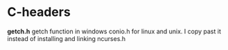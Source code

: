 # C-headers
 **getch.h**
 getch function in windows conio.h for linux and unix. I copy past it instead of installing and linking ncurses.h
